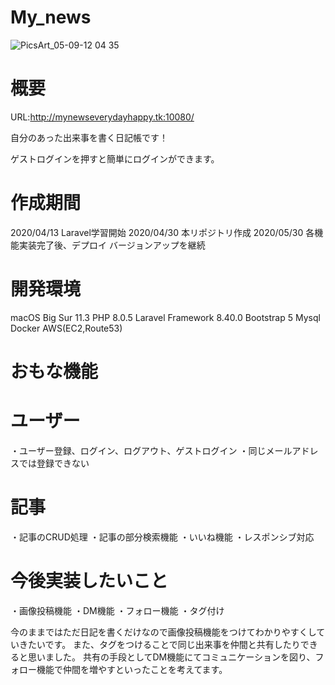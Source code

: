 # My_news
![PicsArt_05-09-12 04 35](https://user-images.githubusercontent.com/73108756/120105625-a99ea880-c194-11eb-9f67-c7b8602d8663.jpg)


# 概要
URL:http://mynewseverydayhappy.tk:10080/

自分のあった出来事を書く日記帳です！


ゲストログインを押すと簡単にログインができます。

# 作成期間

2020/04/13 Laravel学習開始
2020/04/30 本リポジトリ作成
2020/05/30 各機能実装完了後、デプロイ
バージョンアップを継続

# 開発環境
macOS Big Sur 11.3
PHP 8.0.5
Laravel Framework 8.40.0
Bootstrap 5
Mysql
Docker
AWS(EC2,Route53)
 
# おもな機能

# ユーザー

・ユーザー登録、ログイン、ログアウト、ゲストログイン
・同じメールアドレスでは登録できない

# 記事

・記事のCRUD処理
・記事の部分検索機能
・いいね機能
・レスポンシブ対応


# 今後実装したいこと

・画像投稿機能
・DM機能
・フォロー機能
・タグ付け

今のままではただ日記を書くだけなので画像投稿機能をつけてわかりやすくしていきたいです。
また、タグをつけることで同じ出来事を仲間と共有したりできると思いました。
共有の手段としてDM機能にてコミュニケーションを図り、フォロー機能で仲間を増やすといったことを考えてます。

